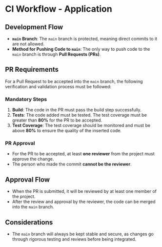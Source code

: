 # CI Workflow - Application

## Development Flow

- **`main` Branch**: The `main` branch is protected, meaning direct commits to it are not allowed.
- **Method for Pushing Code to `main`**: The only way to push code to the `main` branch is through **Pull Requests (PRs)**.

## PR Requirements

For a Pull Request to be accepted into the `main` branch, the following verification and validation process must be followed:

### Mandatory Steps

1. **Build**: The code in the PR must pass the build step successfully.
2. **Tests**: The code added must be tested. The test coverage must be greater than **80%** for the PR to be accepted.
3. **Test Coverage**: The test coverage should be monitored and must be above **80%** to ensure the quality of the inserted code.

### PR Approval

- For the PR to be accepted, at least **one reviewer** from the project must approve the change.
- The person who made the commit **cannot be the reviewer**.

## Approval Flow

- When the PR is submitted, it will be reviewed by at least one member of the project.
- After the review and approval by the reviewer, the code can be merged into the `main` branch.

## Considerations

- The `main` branch will always be kept stable and secure, as changes go through rigorous testing and reviews before being integrated.
